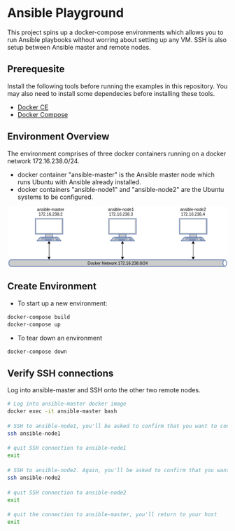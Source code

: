 # Ansible Playground
This project spins up a docker-compose environments which allows you to run Ansible playbooks without worring about setting up any VM. 
SSH is also setup between Ansible master and remote nodes. 

## Prerequesite
Install the following tools before running the examples in this repository. You may also need to install some dependecies before installing these tools. 
* [Docker CE](https://docs.docker.com/engine/install/)
* [Docker Compose](https://docs.docker.com/compose/install/)

## Environment Overview
The environment comprises of three docker containers running on a docker network 172.16.238.0/24. 
* docker container "ansible-master" is the Ansible master node which runs Ubuntu with Ansible already installed.
* docker containers "ansible-node1" and "ansible-node2" are the Ubuntu systems to be configured.

![Ansible Playground Overview](./ansible-playground.png)

## Create Environment
* To start up a new environment:
```bash
docker-compose build
docker-compose up
```

* To tear down an environment
```bash
docker-compose down
```

## Verify SSH connections
Log into ansible-master and SSH onto the other two remote nodes.
```bash
# Log into ansible-master docker image
docker exec -it ansible-master bash

# SSH to ansible-node1, you'll be asked to confirm that you want to continue if you do this the first time.
ssh ansible-node1

# quit SSH connection to ansible-node1
exit

# SSH to ansible-node2. Again, you'll be asked to confirm that you want to continue if you do this the first time.
ssh ansible-node2

# quit SSH connection to ansible-node2
exit

# quit the connection to ansible-master, you'll return to your host
exit
```

